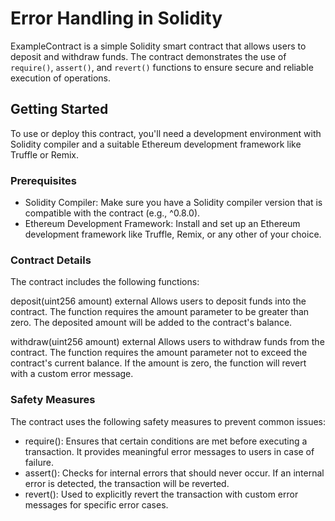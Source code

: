 # Error Handling in Solidity

ExampleContract is a simple Solidity smart contract that allows users to deposit and withdraw funds. The contract demonstrates the use of `require()`, `assert()`, and `revert()` functions to ensure secure and reliable execution of operations.

## Getting Started

To use or deploy this contract, you'll need a development environment with Solidity compiler and a suitable Ethereum development framework like Truffle or Remix.

### Prerequisites

- Solidity Compiler: Make sure you have a Solidity compiler version that is compatible with the contract (e.g., ^0.8.0).
- Ethereum Development Framework: Install and set up an Ethereum development framework like Truffle, Remix, or any other of your choice.

### Contract Details
The contract includes the following functions:

deposit(uint256 amount) external
Allows users to deposit funds into the contract. The function requires the amount parameter to be greater than zero. The deposited amount will be added to the contract's balance.

withdraw(uint256 amount) external
Allows users to withdraw funds from the contract. The function requires the amount parameter not to exceed the contract's current balance. If the amount is zero, the function will revert with a custom error message.

### Safety Measures
The contract uses the following safety measures to prevent common issues:

- require(): Ensures that certain conditions are met before executing a transaction. It provides meaningful error messages to users in case of failure.
- assert(): Checks for internal errors that should never occur. If an internal error is detected, the transaction will be reverted.
- revert(): Used to explicitly revert the transaction with custom error messages for specific error cases.
